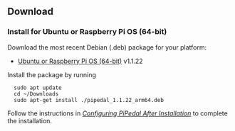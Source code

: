 ## Download

### Install for Ubuntu or Raspberry Pi OS (64-bit)

Download the most recent Debian (.deb) package for your platform:

- [Ubuntu or Raspberry Pi OS (64-bit)](https://github.com/rerdavies/pipedal/releases/download/v1.1.22/pipedal_1.1.22_arm64.deb) v1.1.22

Install the package by running 

```
  sudo apt update
  cd ~/Downloads  
  sudo apt-get install ./pipedal_1.1.22_arm64.deb
```

Follow the instructions in [_Configuring PiPedal After Installation_](https://rerdavies.github.io/pipedal/Configuring.html) to complete the installation.

